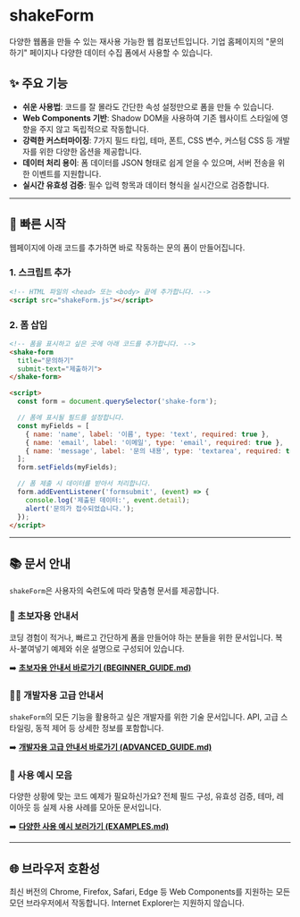 # shakeForm

다양한 웹폼을 만들 수 있는 재사용 가능한 웹 컴포넌트입니다. 기업 홈페이지의 "문의하기" 페이지나 다양한 데이터 수집 폼에서 사용할 수 있습니다.

## ✨ 주요 기능

- **쉬운 사용법**: 코드를 잘 몰라도 간단한 속성 설정만으로 폼을 만들 수 있습니다.
- **Web Components 기반**: Shadow DOM을 사용하여 기존 웹사이트 스타일에 영향을 주지 않고 독립적으로 작동합니다.
- **강력한 커스터마이징**: 7가지 필드 타입, 테마, 폰트, CSS 변수, 커스텀 CSS 등 개발자를 위한 다양한 옵션을 제공합니다.
- **데이터 처리 용이**: 폼 데이터를 JSON 형태로 쉽게 얻을 수 있으며, 서버 전송을 위한 이벤트를 지원합니다.
- **실시간 유효성 검증**: 필수 입력 항목과 데이터 형식을 실시간으로 검증합니다.

---

## 🚀 빠른 시작

웹페이지에 아래 코드를 추가하면 바로 작동하는 문의 폼이 만들어집니다.

### 1. 스크립트 추가

```html
<!-- HTML 파일의 <head> 또는 <body> 끝에 추가합니다. -->
<script src="shakeForm.js"></script>
```

### 2. 폼 삽입

```html
<!-- 폼을 표시하고 싶은 곳에 아래 코드를 추가합니다. -->
<shake-form
  title="문의하기"
  submit-text="제출하기">
</shake-form>

<script>
  const form = document.querySelector('shake-form');

  // 폼에 표시될 필드를 설정합니다.
  const myFields = [
    { name: 'name', label: '이름', type: 'text', required: true },
    { name: 'email', label: '이메일', type: 'email', required: true },
    { name: 'message', label: '문의 내용', type: 'textarea', required: true }
  ];
  form.setFields(myFields);

  // 폼 제출 시 데이터를 받아서 처리합니다.
  form.addEventListener('formsubmit', (event) => {
    console.log('제출된 데이터:', event.detail);
    alert('문의가 접수되었습니다.');
  });
</script>
```

---

## 📚 문서 안내

`shakeForm`은 사용자의 숙련도에 따라 맞춤형 문서를 제공합니다.

### 👤 초보자용 안내서

코딩 경험이 적거나, 빠르고 간단하게 폼을 만들어야 하는 분들을 위한 문서입니다. 복사-붙여넣기 예제와 쉬운 설명으로 구성되어 있습니다.

➡️ **[초보자용 안내서 바로가기 (BEGINNER_GUIDE.md)](./BEGINNER_GUIDE.md)**

### 👨‍💻 개발자용 고급 안내서

`shakeForm`의 모든 기능을 활용하고 싶은 개발자를 위한 기술 문서입니다. API, 고급 스타일링, 동적 제어 등 상세한 정보를 포함합니다.

➡️ **[개발자용 고급 안내서 바로가기 (ADVANCED_GUIDE.md)](./ADVANCED_GUIDE.md)**

### 📖 사용 예시 모음

다양한 상황에 맞는 코드 예제가 필요하신가요? 전체 필드 구성, 유효성 검증, 테마, 레이아웃 등 실제 사용 사례를 모아둔 문서입니다.

➡️ **[다양한 사용 예시 보러가기 (EXAMPLES.md)](./EXAMPLES.md)**

---

## 🌐 브라우저 호환성

최신 버전의 Chrome, Firefox, Safari, Edge 등 Web Components를 지원하는 모든 모던 브라우저에서 작동합니다. Internet Explorer는 지원하지 않습니다.